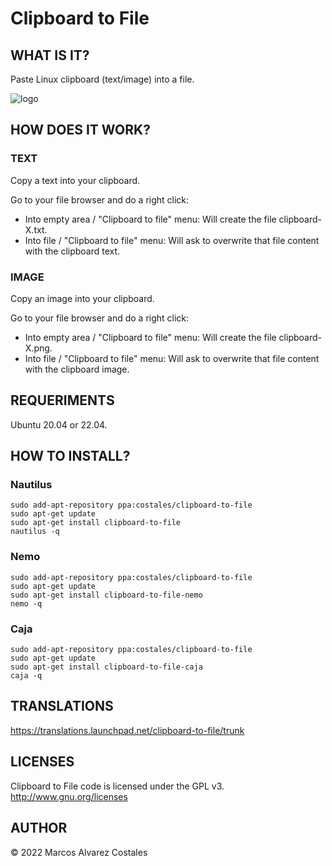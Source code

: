 Clipboard to File
=================

## WHAT IS IT?

Paste Linux clipboard (text/image) into a file.

![logo](https://user-images.githubusercontent.com/5886786/197257960-3ec9192e-cd53-4494-99ef-1ce1758eafa3.png)


## HOW DOES IT WORK?

### TEXT

Copy a text into your clipboard.

Go to your file browser and do a right click:

 * Into empty area / "Clipboard to file" menu: Will create the file clipboard-X.txt.
 * Into file / "Clipboard to file" menu: Will ask to overwrite that file content with the clipboard text.
 
### IMAGE

Copy an image into your clipboard.

Go to your file browser and do a right click:

 * Into empty area / "Clipboard to file" menu: Will create the file clipboard-X.png.
 * Into file / "Clipboard to file" menu: Will ask to overwrite that file content with the clipboard image.

## REQUERIMENTS

Ubuntu 20.04 or 22.04.

## HOW TO INSTALL?

### Nautilus

```
sudo add-apt-repository ppa:costales/clipboard-to-file
sudo apt-get update
sudo apt-get install clipboard-to-file
nautilus -q
```

### Nemo

```
sudo add-apt-repository ppa:costales/clipboard-to-file
sudo apt-get update
sudo apt-get install clipboard-to-file-nemo
nemo -q
```

### Caja

```
sudo add-apt-repository ppa:costales/clipboard-to-file
sudo apt-get update
sudo apt-get install clipboard-to-file-caja
caja -q
```

## TRANSLATIONS

https://translations.launchpad.net/clipboard-to-file/trunk

## LICENSES

Clipboard to File code is licensed under the GPL v3.
http://www.gnu.org/licenses

## AUTHOR

© 2022 Marcos Alvarez Costales
